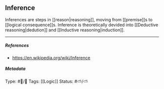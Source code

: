 ## Inference  # 

Inferences are steps in [[reason|reasoning]], moving from [[premise]]s to [[logical consequence]]s. Inference is theoretically devided into [[Deductive reasoning|dedution]] and [[Inductive reasoning|induction]]. 

___

##### References

- https://en.wikipedia.org/wiki/Inference

##### Metadata

Type: #🔵/🔵 
Tags: [[Logic]]
Status: #⛅️/⛅️